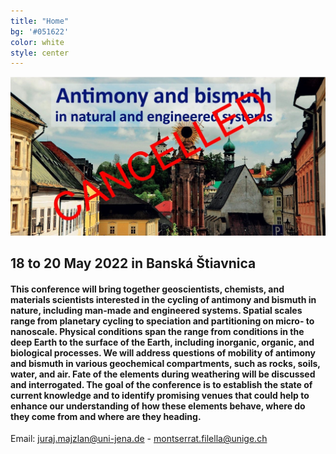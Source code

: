 ```yaml
---
title: "Home"
bg: '#051622'
color: white
style: center
---
```

![conference-logo](../img/cancelled.jpg)
## 18 to 20 May 2022 in Banská Štiavnica
#### This conference will bring together geoscientists, chemists, and materials scientists interested in the cycling of antimony and bismuth in nature, including man-made and engineered systems. Spatial scales range from planetary cycling to speciation and partitioning on micro- to nanoscale. Physical conditions span the range from conditions in the deep Earth to the surface of the Earth, including inorganic, organic, and biological processes. We will address questions of mobility of antimony and bismuth in various geochemical compartments, such as rocks, soils, water, and air. Fate of the elements during weathering will be discussed and interrogated. The goal of the conference is to establish the state of current knowledge and to identify promising venues that could help to enhance our understanding of how these elements behave, where do they come from and where are they heading.



<p>Email: <a href = "mailto: juraj.majzlan@uni-jena.de">juraj.majzlan@uni-jena.de</a>  - <a href = "mailto: montserrat.filella@unige.ch">montserrat.filella@unige.ch</a></p>
